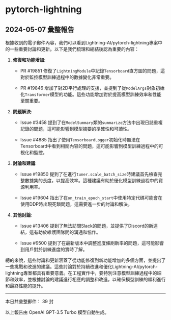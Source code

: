 # pytorch-lightning

## 2024-05-07 彙整報告

根據收到的電子郵件內容，我們可以看到Lightning-AI/pytorch-lightning專案中的一些重要討論和更新。以下是我們梳理和總結後認為重要的內容：



1. **修復和功能增加**:

   - PR #19851 修復了`LightningModule`中記錄`Tensorboard`直方圖的問題，這對於監控模型訓練過程中的數據變化非常重要。

   - PR #19846 增加了對2D平行處理的支援，並提到了從`ModelArgs`對象初始化`Transformer`模型的功能。這些功能增加對於提高模型訓練效率和性能至關重要。



2. **問題解決**:

   - Issue #3458 提到了在`ModelSummary`類的`summarize`方法中出現日誌重複記錄的問題，這可能影響到模型摘要的準確性和可讀性。

   - Issue #4885 指出了使用`TensorboardLogger`初始化時無法在Tensorboard中看到相關內容的問題，這可能影響到模型訓練過程中的可視化和監控。



3. **討論和建議**:

   - Issue #19850 提到了在進行`tuner.scale_batch_size`時建議首先檢查完整數據集的長度，以提高效率。這種建議有助於優化模型訓練過程中的資源利用率。

   - Issue #19604 指出了在`on_train_epoch_start`中使用特定代碼可能會在使用DDP時出現死鎖問題，這需要進一步的討論和解決。



4. **其他討論**:

   - Issue #13406 提到了無法訪問Slack的問題，並提供了Discord的新連結，這有助於維護團隊間的溝通和協作。

   - Issue #9500 提到了在最新版本中調整進度條刷新率的問題，這可能影響到用戶對於訓練進度的實時了解。



總的來說，這些討論和更新涵蓋了從功能修復到新功能增加的多個方面，並提出了一些挑戰和改進的建議。這些討論對於持續改進和優化Lightning-AI/pytorch-lightning專案都具有重要意義。在工程實作中，要特別注意模型訓練過程中的細節和效率，並根據討論的建議進行相應的調整和改進，以確保模型訓練的順利進行和最終性能的提升。



---



本日共彙整郵件： 39 封



以上報告由 OpenAI GPT-3.5 Turbo 模型自動生成。